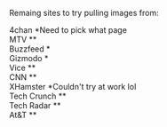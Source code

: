 Remaing sites to try pulling images from:

4chan *Need to pick what page  
MTV **  
Buzzfeed *  
Gizmodo *  
Vice **  
CNN **  
XHamster *Couldn't try at work lol  
Tech Crunch **  
Tech Radar **  
At&T **  
